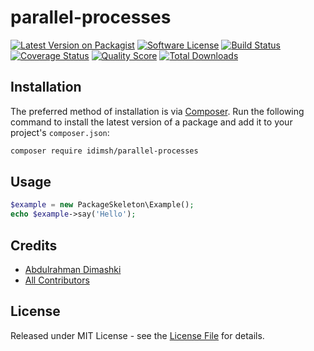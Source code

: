 # parallel-processes

[![Latest Version on Packagist][ico-version]][link-packagist]
[![Software License][ico-license]](LICENSE.md)
[![Build Status][ico-travis]][link-travis]
[![Coverage Status][ico-scrutinizer]][link-scrutinizer]
[![Quality Score][ico-code-quality]][link-code-quality]
[![Total Downloads][ico-downloads]][link-downloads]


## Installation

The preferred method of installation is via [Composer](http://getcomposer.org/). Run the following command to install the latest version of a package and add it to your project's `composer.json`:

```bash
composer require idimsh/parallel-processes
```

## Usage

``` php
$example = new PackageSkeleton\Example();
echo $example->say('Hello');
```

## Credits

- [Abdulrahman Dimashki][link-author]
- [All Contributors][link-contributors]

## License

Released under MIT License - see the [License File](LICENSE) for details.


[ico-version]: https://img.shields.io/packagist/v/idimsh/parallel-processes.svg?style=flat-square
[ico-license]: https://img.shields.io/badge/license-MIT-brightgreen.svg?style=flat-square
[ico-travis]: https://img.shields.io/travis/idimsh/parallel-processes/master.svg?style=flat-square
[ico-scrutinizer]: https://img.shields.io/scrutinizer/coverage/g/idimsh/parallel-processes.svg?style=flat-square
[ico-code-quality]: https://img.shields.io/scrutinizer/g/idimsh/parallel-processes.svg?style=flat-square
[ico-downloads]: https://img.shields.io/packagist/dt/idimsh/parallel-processes.svg?style=flat-square

[link-packagist]: https://packagist.org/packages/idimsh/parallel-processes
[link-travis]: https://travis-ci.org/idimsh/parallel-processes
[link-scrutinizer]: https://scrutinizer-ci.com/g/idimsh/parallel-processes/code-structure
[link-code-quality]: https://scrutinizer-ci.com/g/idimsh/parallel-processes
[link-downloads]: https://packagist.org/packages/idimsh/parallel-processes
[link-author]: https://github.com/idimsh
[link-contributors]: ../../contributors
